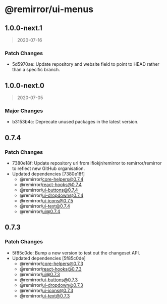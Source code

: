 # @remirror/ui-menus

## 1.0.0-next.1

> 2020-07-16

### Patch Changes

- 5d5970ae: Update repository and website field to point to HEAD rather than a specific branch.

## 1.0.0-next.0

> 2020-07-05

### Major Changes

- b3153b4c: Deprecate unused packages in the latest version.

## 0.7.4

### Patch Changes

- 7380e18f: Update repository url from ifiokjr/remirror to remirror/remirror to reflect new GitHub
  organisation.
- Updated dependencies [7380e18f]
  - @remirror/core-helpers@0.7.4
  - @remirror/react-hooks@0.7.4
  - @remirror/ui-buttons@0.7.4
  - @remirror/ui-dropdown@0.7.4
  - @remirror/ui-icons@0.7.5
  - @remirror/ui-text@0.7.4
  - @remirror/ui@0.7.4

## 0.7.3

### Patch Changes

- 5f85c0de: Bump a new version to test out the changeset API.
- Updated dependencies [5f85c0de]
  - @remirror/core-helpers@0.7.3
  - @remirror/react-hooks@0.7.3
  - @remirror/ui@0.7.3
  - @remirror/ui-buttons@0.7.3
  - @remirror/ui-dropdown@0.7.3
  - @remirror/ui-icons@0.7.3
  - @remirror/ui-text@0.7.3

